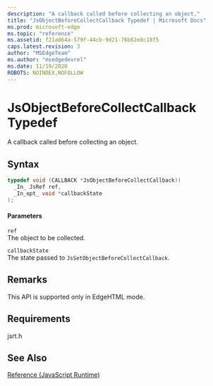 ```yaml
---
description: "A callback called before collecting an object."
title: "JsObjectBeforeCollectCallback Typedef | Microsoft Docs"
ms.prod: microsoft-edge
ms.topic: "reference"
ms.assetid: f21a064a-579f-44cb-9d21-76b62e8c18f5
caps.latest.revision: 3
author: "MSEdgeTeam"
ms.author: "msedgedevrel"
ms.date: 11/19/2020
ROBOTS: NOINDEX,NOFOLLOW
---
```

# JsObjectBeforeCollectCallback Typedef

A callback called before collecting an object.  
  
## Syntax  
  
```cpp  
typedef void (CALLBACK *JsObjectBeforeCollectCallback)(  
  _In_ JsRef ref,  
  _In_opt_ void *callbackState  
);  
```  
  
#### Parameters  
 `ref`  
 The object to be collected.  
  
 `callbackState`  
 The state passed to `JsSetObjectBeforeCollectCallback`.  
  
## Remarks  
 This API is supported only in EdgeHTML mode.  
  
## Requirements  
 jsrt.h  
  
## See Also  
 [Reference (JavaScript Runtime)](../chakra-hosting/reference-javascript-runtime.md)
